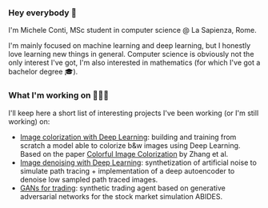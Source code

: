 ### Hey everybody 🖖

I'm Michele Conti, MSc student in computer science @ La Sapienza, Rome.

I'm mainly focused on machine learning and deep learning, but I honestly love learning new things in general. Computer science is obviously not the only interest I've got, I'm also interested in mathematics (for which I've got a bachelor degree 🎓).

### What I'm working on 👨🏻‍💻
I'll keep here a short list of interesting projects I've been working (or I'm still working) on:

* [Image colorization with Deep Learning](https://github.com/mikcnt/aml-project): building and training from scratch a model able to colorize b&w images using Deep Learning. Based on the paper [Colorful Image Colorization](https://arxiv.org/abs/1603.08511) by Zhang et al.
* [Image denoising with Deep Learning](https://github.com/mikcnt/cv-denoising-encoder): synthetization of artificial noise to simulate path tracing + implementation of a deep autoencoder to denoise low sampled path traced images.
* [GANs for trading](https://github.com/EmaMerca/GANs-for-trading): synthetic trading agent based on generative adversarial networks for the stock market simulation ABIDES.